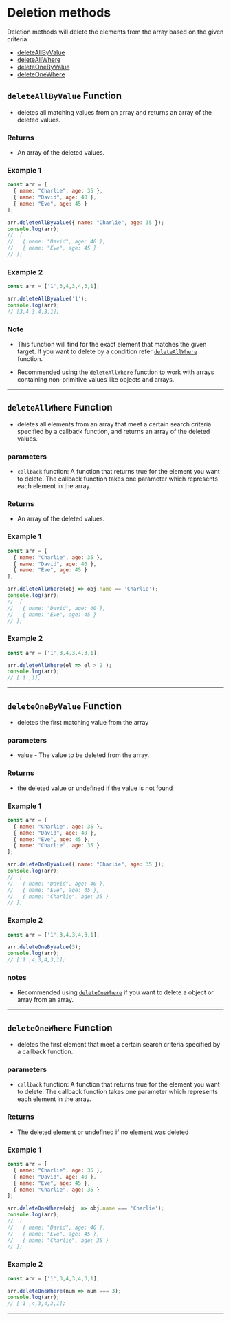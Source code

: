 
# Deletion methods

  <p>Deletion methods will delete the elements from the array based on the given criteria</p>

 - [deleteAllByValue](https://github.com/JunaidOfficialNow/array-driver/blob/master/docs/deleteMethods.md#deleteAllByValue-function)
 - [deleteAllWhere](https://github.com/JunaidOfficialNow/array-driver/blob/master/docs/deleteMethods.md#deleteAllWhere-function)
 - [deleteOneByValue](https://github.com/JunaidOfficialNow/array-driver/blob/master/docs/deleteMethods.md#deleteOneByValue-function)
 - [deleteOneWhere](https://github.com/JunaidOfficialNow/array-driver/blob/master/docs/deleteMethods.md#deleteOneWhere-function)

##  `deleteAllByValue` Function

 - deletes all matching values from an array and returns an array of the deleted values.

### Returns

- An array of the deleted values.

### Example 1

```javascript
const arr = [
  { name: "Charlie", age: 35 },
  { name: "David", age: 40 },
  { name: "Eve", age: 45 }
];

arr.deleteAllByValue({ name: "Charlie", age: 35 });
console.log(arr);
//  [
//   { name: "David", age: 40 },
//   { name: "Eve", age: 45 }
// ];

```

### Example 2

```javascript
const arr = ['1',3,4,3,4,3,1];

arr.deleteAllByValue('1');
console.log(arr);
// [3,4,3,4,3,1];
```

### Note

 -  This function will find for the exact element that matches the given target. If you want to delete by a condition refer [`deleteAllWhere`](https://github.com/JunaidOfficialNow/array-driver/blob/master/docs/deleteMethods.md#deleteAllWhere-function) function.

 - Recommended using the [`deleteAllWhere`](https://github.com/JunaidOfficialNow/array-driver/blob/master/docs/deleteMethods.md#deleteAllWhere-function) function to work with arrays containing non-primitive values like objects and arrays.


<hr>


##  `deleteAllWhere` Function

 - deletes all elements from an array that meet a certain search criteria specified by a callback function, and returns an array of the deleted values.


### parameters

- `callback` function: A function that returns true for the element you want to delete. The callback function takes one parameter which represents each element in the array.

### Returns

- An array of the deleted values.

### Example 1

```javascript
const arr = [
  { name: "Charlie", age: 35 },
  { name: "David", age: 40 },
  { name: "Eve", age: 45 }
];

arr.deleteAllWhere(obj => obj.name == 'Charlie');
console.log(arr);
//  [
//   { name: "David", age: 40 },
//   { name: "Eve", age: 45 }
// ];

```

### Example 2

```javascript
const arr = ['1',3,4,3,4,3,1];

arr.deleteAllWhere(el => el > 2 );
console.log(arr);
// ['1',1];
```


<hr>

##  `deleteOneByValue` Function

 - deletes the first matching value from the array


### parameters

- value - The value to be deleted from the array.

### Returns

- the deleted value or undefined if the value is not found

### Example 1

```javascript
const arr = [
  { name: "Charlie", age: 35 },
  { name: "David", age: 40 },
  { name: "Eve", age: 45 },
  { name: "Charlie", age: 35 }
];

arr.deleteOneByValue({ name: "Charlie", age: 35 });
console.log(arr);
//  [
//   { name: "David", age: 40 },
//   { name: "Eve", age: 45 },
//   { name: "Charlie", age: 35 }
// ];

```

### Example 2

```javascript
const arr = ['1',3,4,3,4,3,1];

arr.deleteOneByValue(3);
console.log(arr);
// ['1',4,3,4,3,1];
```

### notes 
 - Recommended using [`deleteOneWhere`](https://github.com/JunaidOfficialNow/array-driver/blob/master/docs/deleteMethods.md#deleteOneWhere-function) if you want to delete a object or array from an array.

<hr>



##  `deleteOneWhere` Function

 - deletes the first element that meet a certain search criteria specified by a callback function.

### parameters

- `callback` function: A function that returns true for the element you want to delete. The callback function takes one parameter which represents each element in the array.

### Returns

- The deleted element or undefined if no element was deleted

### Example 1

```javascript
const arr = [
  { name: "Charlie", age: 35 },
  { name: "David", age: 40 },
  { name: "Eve", age: 45 },
  { name: "Charlie", age: 35 }
];

arr.deleteOneWhere(obj  => obj.name === 'Charlie');
console.log(arr);
//  [
//   { name: "David", age: 40 },
//   { name: "Eve", age: 45 },
//   { name: "Charlie", age: 35 }
// ];

```

### Example 2

```javascript
const arr = ['1',3,4,3,4,3,1];

arr.deleteOneWhere(num => num === 3);
console.log(arr);
// ['1',4,3,4,3,1];
```


<hr>